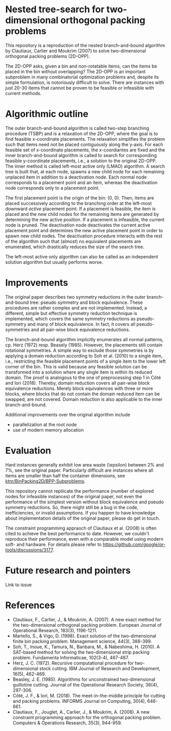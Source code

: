 # Nested tree-search for two-dimensional orthogonal packing problems

This repository is a reproduction of the nested branch-and-bound algorithm by Clautiaux, Carlier and Moukrim (2007) to solve two-dimensional orthogonal packing problems (2D-OPP). 

The 2D-OPP asks, given a bin and non-rotatable items, can the items be placed in the bin without overlapping? The 2D-OPP is an important subproblem in many combinatorial optimization problems and, despite its simple formulation, is notoriously difficult to solve. There are instances with just 20-30 items that cannot be proven to be feasible or infeasible with current methods.

# Algorithmic outline

The outer branch-and-bound algorithm is called two-step branching procedure (TSBP) and is a relaxation of the 2D-OPP, where the goal is to find feasible x-coordinate placements. The relaxation simplifies the problem such that items need not be placed contiguously along the y-axis. For each feasible set of x-coordinate placements, the x-coordiantes are fixed and the inner branch-and-bound algorithm is called to search for corresponding feasible y-coordinate placements, i.e., a solution to the original 2D-OPP. The inner method is called left-most active only (LMAO) algorithm. A search tree is built that, at each node, spawns a new child node for each remaining unplaced item in addition to a deactivation node. Each normal node corresponds to a placement point and an item, whereas the deactivation node corresponds only to a placement point. 

The first placement point is the origin of the bin: (0, 0). Then, items are placed successively according to the branching order at the left-most downward *active* placement point. If a placement is feasible, the item is placed and the new child nodes for the remaining items are generated by determining the new active position. If a placement is infeasible, the current node is pruned. 
The deactivation node deactivates the current active placement point and determines the new active placement point in order to spawn new child nodes. The deactivation procedure interacts with the rest of the algorithm such that (almost) no equivalent placements are enumerated, which drastically reduces the size of the search tree.

The left-most active only algorithm can also be called as an independent solution algorithm but usually performs worse.

# Improvements

The original paper describes two symmetry reductions in the outer branch-and-bound tree: pseudo symmetry and block equivalence. These procedures are rather complex and are not implemented. Instead, a different, simple but effective symmetry reduction technique is implemented, which covers the same symmetry reductions as pseudo-symmetry and many of block equivalence. In fact, it covers all pseudo-symmetries and all pair-wise block equivalence reductions.

The branch-and-bound algorithm implicitly enumerates all normal patterns, cp. Herz (1972) resp. Beasely (1985). However, the placements still contain rotational symmetries. A simple way to exclude those symmetries is by applying a domain reduction according to Soh et al. (2010) to a single item, i.e., restricting the feasible placement points of a single item to the lower left corner of the bin. 
This is valid because any feasible solution can be transformed into a solution where any single item is within its reduced domain. The proof is analogous to the one of preprocessing step 1 in Côté and Iori (2018). 
Thereby, domain reduction covers all pair-wise block equivalence reductions. Merely block equivalences with three or more blocks, where blocks that do not contain the domain reduced item can be swapped, are not covered.
Domain reduction is also applicable to the inner branch-and-bound.

Additional improvements over the original algorithm include
- parallelization at the root node
- use of modern memory allocation

# Evaluation

Hard instances generally exhibit low area waste (\epsilon) between 2% and 7%, see the original paper. Particularly difficult are instances where all items are smaller than half the container dimensions, see [ktnr/BinPacking2D/BPP-Subproblems](https://github.com/ktnr/BinPacking2D/tree/master/data/input/OPP/BPP-Subproblems).

This repository cannot repliicate the performance (number of explored nodes for infeasible instances) of the original paper, not even the performance of the simplest version without block equivalence and pseudo symmetry reductions. So, there might still be a bug in the code, inefficiencies, or invalid assumptions. If you happen to have knowledge about implementation details of the original paper, please do get in touch.

The constraint programming appraoch of Clautiaux et al. (2008) is often cited to achieve the best performance to date. However, we couldn't reproduce their performance, even with a comparable model using modern soft- and hardware. For details please refer to https://github.com/google/or-tools/discussions/3177.

# Future research and pointers

Link to issue

# References

- Clautiaux, F., Carlier, J., & Moukrim, A. (2007). A new exact method for the two-dimensional orthogonal packing problem. European Journal of Operational Research, 183(3), 1196-1211.
- Martello, S., & Vigo, D. (1998). Exact solution of the two-dimensional finite bin packing problem. Management science, 44(3), 388-399.
- Soh, T., Inoue, K., Tamura, N., Banbara, M., & Nabeshima, H. (2010). A SAT-based method for solving the two-dimensional strip packing problem. Fundamenta Informaticae, 102(3-4), 467-487.
- Herz, J. C. (1972). Recursive computational procedure for two-dimensional stock cutting. IBM Journal of Research and Development, 16(5), 462-469.
- Beasley, J. E. (1985). Algorithms for unconstrained two-dimensional guillotine cutting. Journal of the Operational Research Society, 36(4), 297-306.
- Côté, J. F., & Iori, M. (2018). The meet-in-the-middle principle for cutting and packing problems. INFORMS Journal on Computing, 30(4), 646-661.
- Clautiaux, F., Jouglet, A., Carlier, J., & Moukrim, A. (2008). A new constraint programming approach for the orthogonal packing problem. Computers & Operations Research, 35(3), 944-959.
